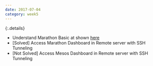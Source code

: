 ```yaml
---
date: 2017-07-04
category: week5
---
```

{:.details}
- Understand Marathon Basic at shown [here](https://mesosphere.github.io/marathon/docs/application-basics.html)
- [Solved] Access Marathon Dashboard in Remote server with SSH Tunneling
- [Not Solved] Access Mesos Dashboard in Remote server with SSH Tunneling

